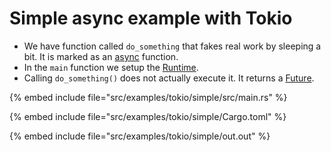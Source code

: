 # Simple async example with Tokio

* We have function called `do_something` that fakes real work by sleeping a bit. It is marked as an [async](https://doc.rust-lang.org/std/keyword.async.html) function.
* In the `main` function we setup the [Runtime](https://docs.rs/tokio/latest/tokio/runtime/struct.Runtime.html).
* Calling `do_something()` does not actually execute it. It returns a [Future](https://doc.rust-lang.org/std/future/trait.Future.html).

{% embed include file="src/examples/tokio/simple/src/main.rs" %}


{% embed include file="src/examples/tokio/simple/Cargo.toml" %}

{% embed include file="src/examples/tokio/simple/out.out" %}


